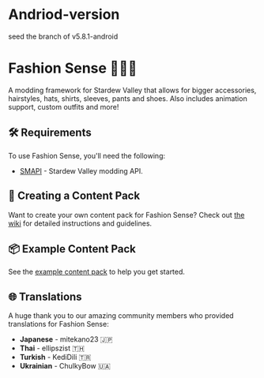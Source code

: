 
# Andriod-version
seed the branch of v5.8.1-android

# Fashion Sense 💇‍♀️🎩
A modding framework for Stardew Valley that allows for bigger accessories, hairstyles, hats, shirts, sleeves, pants and shoes. Also includes animation support, custom outfits and more!

## 🛠 Requirements
To use Fashion Sense, you'll need the following:
- [SMAPI](https://smapi.io/) - Stardew Valley modding API.

## 🎨 Creating a Content Pack
Want to create your own content pack for Fashion Sense? Check out [the wiki](https://github.com/Floogen/FashionSense/wiki) for detailed instructions and guidelines.

## 📦 Example Content Pack
See the [example content pack](https://github.com/Floogen/FashionSense/tree/development/FashionSense/Examples/%5BFS%5D%20Example%20Pack) to help you get started.

## 🌐 Translations
A huge thank you to our amazing community members who provided translations for Fashion Sense:

- **Japanese** - mitekano23 🇯🇵
- **Thai** - ellipszist 🇹🇭
- **Turkish** - KediDili 🇹🇷
- **Ukrainian** - ChulkyBow 🇺🇦
